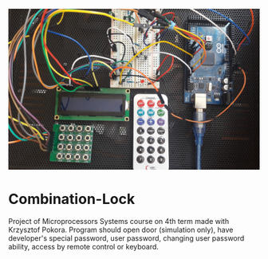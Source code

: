 ![](MainFoto.jpg)

# Combination-Lock
Project of Microprocessors Systems course on 4th term made with Krzysztof Pokora. Program should open door (simulation only), have developer's special password, user password, changing user password ability, access by remote control or keyboard.
